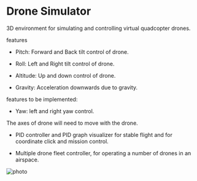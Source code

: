 # Drone Simulator

3D environment for simulating and controlling virtual quadcopter drones.

features

- Pitch: Forward and Back tilt control of drone.

- Roll: Left and Right tilt control of drone.

- Altitude: Up and down control of drone.

- Gravity: Acceleration downwards due to gravity.

features to be implemented:

- Yaw: left and right yaw control. 

The axes of drone will need to move with the drone.

- PID controller and PID graph visualizer for stable flight and for coordinate click and mission control.

- Multiple drone fleet controller, for operating a number of drones in an airspace.

![photo](https://github.com/mbh1620/3D-Drone-Simulator/blob/main/photos/drone.gif)

